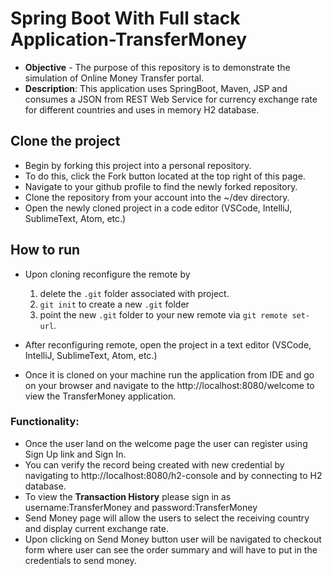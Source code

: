 # Spring Boot With Full stack Application-TransferMoney
* **Objective** - The purpose of this repository is to demonstrate the simulation of Online Money Transfer portal.
* **Description**: This application uses SpringBoot, Maven, JSP and consumes a JSON from REST Web Service for currency exchange rate for different countries and uses in memory H2 database.
## Clone the project
* Begin by forking this project into a personal repository.
* To do this, click the Fork button located at the top right of this page.
* Navigate to your github profile to find the newly forked repository.
* Clone the repository from your account into the ~/dev directory.
* Open the newly cloned project in a code editor (VSCode, IntelliJ, SublimeText, Atom, etc.)


## How to run  
* Upon cloning reconfigure the remote by
    1. delete the `.git` folder associated with project.
    2. `git init` to create a new `.git` folder
    3. point the new `.git` folder to your new remote via `git remote set-url`.
* After reconfiguring remote, open the project in a text editor (VSCode, IntelliJ, SublimeText, Atom, etc.)

* Once it is cloned on your machine run the application from IDE and go on your browser and navigate to the  http://localhost:8080/welcome
to view the TransferMoney application.

### Functionality:
* Once the user land on the welcome page the user can register using Sign Up link and Sign In.
* You can verify the record being created with new credential by navigating to http://localhost:8080/h2-console and by connecting to H2 database.
* To view the <b>Transaction History</b> please sign in as username:TransferMoney and password:TransferMoney
* Send Money page will allow the users to select the receiving country and display current exchange rate.
* Upon clicking on Send Money button user will be navigated to checkout form where user can see the order summary and will have to put in the credentials to send money.  


